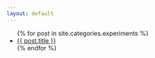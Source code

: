 ```yaml
---
layout: default
---
```


<ul>
{% for post in site.categories.experiments %}
<li class="exp"><a href="{{ post.url }}">{{ post.title }}</a></li>
{% endfor %}
</ul>